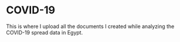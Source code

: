 # COVID-19
This is where I upload all the documents I created while analyzing the COVID-19 spread data in Egypt.
